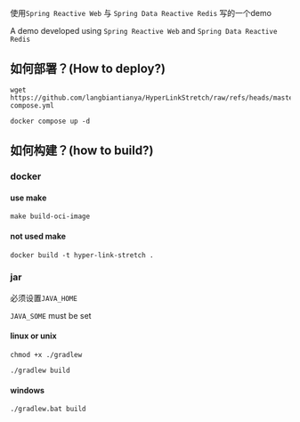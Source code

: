 使用`Spring Reactive Web` 与 `Spring Data Reactive Redis` 写的一个demo

A demo developed using `Spring Reactive Web` and `Spring Data Reactive Redis`

## 如何部署？(How to deploy?)

```shell
wget https://github.com/langbiantianya/HyperLinkStretch/raw/refs/heads/master/docker-compose.yml
```
```shell
docker compose up -d
```
## 如何构建？(how to build?)
### docker
#### use make
```shell
make build-oci-image
```
#### not used make
```shell
docker build -t hyper-link-stretch .
```
### jar 
必须设置`JAVA_HOME`

`JAVA_SOME` must be set
#### linux or unix
```shell
chmod +x ./gradlew
```
```shell
./gradlew build
```
#### windows
```shell
./gradlew.bat build
```
